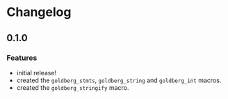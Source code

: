 # Changelog
## 0.1.0
### Features
* initial release!
* created the `goldberg_stmts`, `goldberg_string` and `goldberg_int` macros.
* created the `goldberg_stringify` macro.
